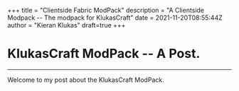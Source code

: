 +++
title = "Clientside Fabric ModPack"
description = "A Clientside Modpack -- The modpack for KlukasCraft"
date = 2021-11-20T08:55:44Z
author = "Kieran Klukas"
draft=true
+++
# KlukasCraft ModPack -- A Post.
---
Welcome to my post about the KlukasCraft ModPack. 

